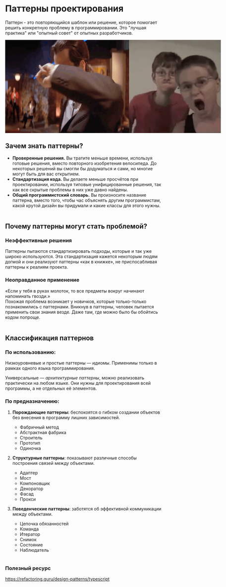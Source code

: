 # Паттерны проектирования

Паттерн - это повторяющийся шаблон или решение, которое помогает решить конкретную проблему в программировании. Это "лучшая практика" или "опытный совет" от опытных разработчиков.

<div style="display: flex">
<img src="./_assets/dance.gif" width="400" height="300" alt="alt text">
<img src="./_assets/dance2.gif" width="300" height="300" alt="alt text">
</div>

## Зачем знать паттерны?

- **Проверенные решения.** Вы тратите меньше времени, используя готовые решения, вместо повторного изобретения велосипеда. До некоторых решений вы смогли бы додуматься и сами, но многие могут быть для вас открытием.
- **Стандартизация кода.** Вы делаете меньше просчётов при проектировании, используя типовые унифицированные решения, так как все скрытые проблемы в них уже давно найдены.
- **Общий программистский словарь.** Вы произносите название паттерна, вместо того, чтобы час объяснять другим программистам, какой крутой дизайн вы придумали и какие классы для этого нужны.
  <br>
  <br>

## Почему паттерны могут стать проблемой?

### Неэффективные решения

Паттерны пытаются стандартизировать подходы, которые и так уже широко используются. Эта стандартизация кажется некоторым людям догмой и они реализуют паттерны «как в книжке», не приспосабливая паттерны к реалиям проекта.
<br>

### Неоправданное применение

«Если у тебя в руках молоток, то все предметы вокруг начинают напоминать гвозди.»<br>
Похожая проблема возникает у новичков, которые только-только познакомились с паттернами. Вникнув в паттерны, человек пытается применить свои знания везде. Даже там, где можно было бы обойтись кодом попроще.
<br>
<br>

## Классификация паттернов

### По использованию:

Низкоуровневые и простые паттерны — *идиомы*. Применимы только в рамках одного языка программирования.

Универсальные — *архитектурные паттерны*, можно реализовать практически на любом языке. Они нужны для проектирования всей программы, а не отдельных её элементов.

### По предназначению:

1. **Порождающие паттерны:** беспокоятся о гибком создании объектов без внесения в программу лишних зависимостей.

   - Фабричный метод
   - Абстрактная фабрика
   - Строитель
   - Прототип
   - Одиночка

2. **Структурные паттерны**: показывают различные способы построения связей между объектами.

   - Адаптер
   - Мост
   - Компоновщик
   - Декоратор
   - Фасад
   - Прокси

3. **Поведенческие паттерны**: заботятся об эффективной коммуникации между объектами.
   - Цепочка обязанностей
   - Команда
   - Итератор
   - Снимок
   - Состояние
   - Наблюдатель
     <br>
     <br>

### Полезный ресурс

https://refactoring.guru/design-patterns/typescript
